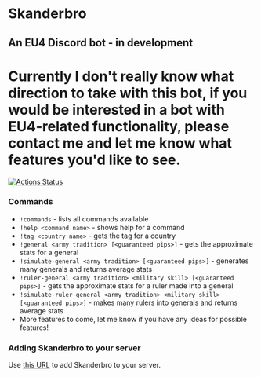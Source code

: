 # Skanderbro
## An EU4 Discord bot - in development

# Currently I don't really know what direction to take with this bot, if you would be interested in a bot with EU4-related functionality, please contact me and let me know what features you'd like to see.

[![Actions Status](https://github.com/yawnston/skanderbro/workflows/CI/badge.svg)](https://github.com/yawnston/skanderbro/actions)

### Commands
* `!commands` - lists all commands available
* `!help <command name>` - shows help for a command
* `!tag <country name>` - gets the tag for a country
* `!general <army tradition> [<guaranteed pips>]` - gets the approximate stats for a general
* `!simulate-general <army tradition> [<guaranteed pips>]` - generates many generals and returns average stats
* `!ruler-general <army tradition> <military skill> [<guaranteed pips>]` - gets the approximate stats for a ruler made into a general
* `!simulate-ruler-general <army tradition> <military skill> [<guaranteed pips>]` - makes many rulers into generals and returns average stats
* More features to come, let me know if you have any ideas for possible features!

### Adding Skanderbro to your server

Use [this URL](https://discordapp.com/api/oauth2/authorize?client_id=620269134805991444&permissions=54000704&scope=bot) to add Skanderbro to your server.
